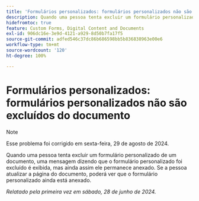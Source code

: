 ```yaml
---
title: 'Formulários personalizados: formulários personalizados não são excluídos do documento'
description: Quando uma pessoa tenta excluir um formulário personalizado de um documento, uma mensagem dizendo que o formulário personalizado foi excluído é exibida, mas ainda assim ele permanece anexado.  Se a pessoa atualizar a página do documento, poderá ver que o formulário personalizado ainda está anexado.
hidefromtoc: true
feature: Custom Forms, Digital Content and Documents
exl-id: 906dc16e-3e9d-4121-a929-8d50b7fa17f5
source-git-commit: adfed546c37dc86b686598bb5b836838963e00e6
workflow-type: tm+mt
source-wordcount: '120'
ht-degree: 100%

---
```


# Formulários personalizados: formulários personalizados não são excluídos do documento

>[!NOTE]
>
>Esse problema foi corrigido em sexta-feira, 29 de agosto de 2024.

Quando uma pessoa tenta excluir um formulário personalizado de um documento, uma mensagem dizendo que o formulário personalizado foi excluído é exibida, mas ainda assim ele permanece anexado.  Se a pessoa atualizar a página do documento, poderá ver que o formulário personalizado ainda está anexado.

_Relatado pela primeira vez em sábado, 28 de junho de 2024._
